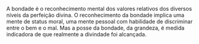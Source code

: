 ﻿A bondade é o reconhecimento mental dos valores relativos dos diversos níveis da perfeição divina. O reconhecimento da bondade implica uma mente de status moral, uma mente pessoal com habilidade de discriminar entre o bem e o mal. Mas a posse da bondade, da grandeza, é medida indicadora de que realmente a divindade foi alcançada.